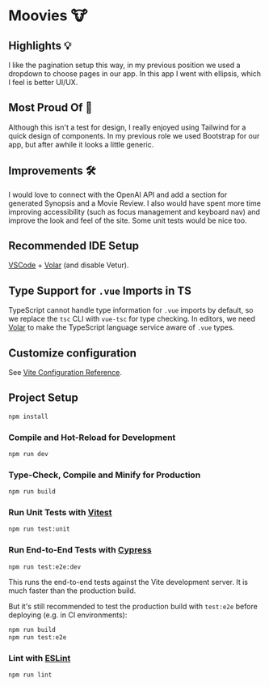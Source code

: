 # Moovies 🐮

## Highlights 💡

I like the pagination setup this way, in my previous position we used a dropdown to choose pages in our app. In this app I went with ellipsis, which I feel is better UI/UX.

## Most Proud Of 👏

Although this isn't a test for design, I really enjoyed using Tailwind for a quick design of components. In my previous role we used Bootstrap for our app, but after awhile it looks a little generic.

## Improvements 🛠️

I would love to connect with the OpenAI API and add a section for generated Synopsis and a Movie Review.
I also would have spent more time improving accessibility (such as focus management and keyboard nav) and improve the look and feel of the site.
Some unit tests would be nice too.

## Recommended IDE Setup

[VSCode](https://code.visualstudio.com/) + [Volar](https://marketplace.visualstudio.com/items?itemName=Vue.volar) (and disable Vetur).

## Type Support for `.vue` Imports in TS

TypeScript cannot handle type information for `.vue` imports by default, so we replace the `tsc` CLI with `vue-tsc` for type checking. In editors, we need [Volar](https://marketplace.visualstudio.com/items?itemName=Vue.volar) to make the TypeScript language service aware of `.vue` types.

## Customize configuration

See [Vite Configuration Reference](https://vitejs.dev/config/).

## Project Setup

```sh
npm install
```

### Compile and Hot-Reload for Development

```sh
npm run dev
```

### Type-Check, Compile and Minify for Production

```sh
npm run build
```

### Run Unit Tests with [Vitest](https://vitest.dev/)

```sh
npm run test:unit
```

### Run End-to-End Tests with [Cypress](https://www.cypress.io/)

```sh
npm run test:e2e:dev
```

This runs the end-to-end tests against the Vite development server.
It is much faster than the production build.

But it's still recommended to test the production build with `test:e2e` before deploying (e.g. in CI environments):

```sh
npm run build
npm run test:e2e
```

### Lint with [ESLint](https://eslint.org/)

```sh
npm run lint
```
